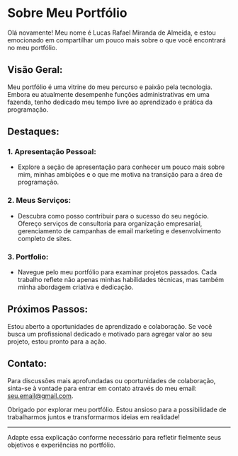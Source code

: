 # **Sobre Meu Portfólio**

Olá novamente! Meu nome é Lucas Rafael Miranda de Almeida, e estou emocionado em compartilhar um pouco mais sobre o que você encontrará no meu portfólio.

## **Visão Geral:**

Meu portfólio é uma vitrine do meu percurso e paixão pela tecnologia. Embora eu atualmente desempenhe funções administrativas em uma fazenda, tenho dedicado meu tempo livre ao aprendizado e prática da programação.

## **Destaques:**

### **1. Apresentação Pessoal:**
   - Explore a seção de apresentação para conhecer um pouco mais sobre mim, minhas ambições e o que me motiva na transição para a área de programação.

### **2. Meus Serviços:**
   - Descubra como posso contribuir para o sucesso do seu negócio. Ofereço serviços de consultoria para organização empresarial, gerenciamento de campanhas de email marketing e desenvolvimento completo de sites.

### **3. Portfolio:**
   - Navegue pelo meu portfólio para examinar projetos passados. Cada trabalho reflete não apenas minhas habilidades técnicas, mas também minha abordagem criativa e dedicação.

## **Próximos Passos:**

Estou aberto a oportunidades de aprendizado e colaboração. Se você busca um profissional dedicado e motivado para agregar valor ao seu projeto, estou pronto para a ação.

## **Contato:**

Para discussões mais aprofundadas ou oportunidades de colaboração, sinta-se à vontade para entrar em contato através do meu email: [seu.email@gmail.com](mailto:seu.email@gmail.com).

Obrigado por explorar meu portfólio. Estou ansioso para a possibilidade de trabalharmos juntos e transformarmos ideias em realidade!

---

Adapte essa explicação conforme necessário para refletir fielmente seus objetivos e experiências no portfólio.
